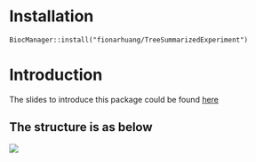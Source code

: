 # Installation
`BiocManager::install("fionarhuang/TreeSummarizedExperiment")`

# Introduction
The slides to introduce this package could be found [here](https://docs.google.com/presentation/d/11b9tbqbR3C_8lntON7aPETBSz_WCJrOW7lxxSR9CD-8/edit#slide=id.p)

## The structure is as below

![](https://github.com/fionarhuang/TreeSummarizedExperiment/blob/master/vignettes/tse.png)
